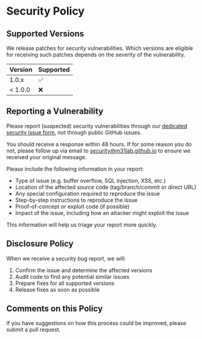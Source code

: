 # Security Policy

## Supported Versions

We release patches for security vulnerabilities. Which versions are eligible for receiving such patches depends on the severity of the vulnerability.

| Version | Supported          |
| ------- | ------------------ |
| 1.0.x   | :white_check_mark: |
| < 1.0.0 | :x:                |

## Reporting a Vulnerability

Please report (suspected) security vulnerabilities through our [dedicated security issue form](https://github.com/m31lab/Autonomous/security/advisories/new), not through public GitHub issues.

You should receive a response within 48 hours. If for some reason you do not, please follow up via email to security@m31lab.github.io to ensure we received your original message.

Please include the following information in your report:

- Type of issue (e.g. buffer overflow, SQL injection, XSS, etc.)
- Location of the affected source code (tag/branch/commit or direct URL)
- Any special configuration required to reproduce the issue
- Step-by-step instructions to reproduce the issue
- Proof-of-concept or exploit code (if possible)
- Impact of the issue, including how an attacker might exploit the issue

This information will help us triage your report more quickly.

## Disclosure Policy

When we receive a security bug report, we will:

1. Confirm the issue and determine the affected versions
2. Audit code to find any potential similar issues
3. Prepare fixes for all supported versions
4. Release fixes as soon as possible

## Comments on this Policy

If you have suggestions on how this process could be improved, please submit a pull request. 
